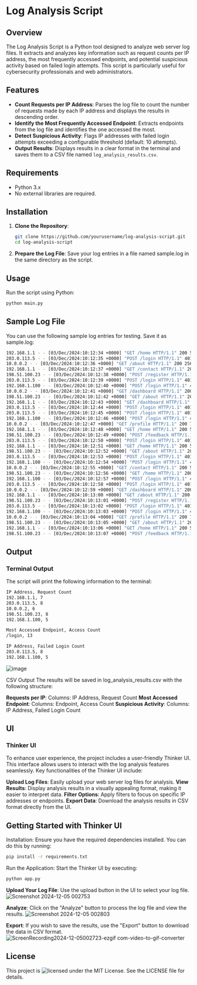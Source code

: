 # Log Analysis Script

## Overview

The Log Analysis Script is a Python tool designed to analyze web server log files. It extracts and analyzes key information such as request counts per IP address, the most frequently accessed endpoints, and potential suspicious activity based on failed login attempts. This script is particularly useful for cybersecurity professionals and web administrators.

## Features

- **Count Requests per IP Address**: Parses the log file to count the number of requests made by each IP address and displays the results in descending order.
- **Identify the Most Frequently Accessed Endpoint**: Extracts endpoints from the log file and identifies the one accessed the most.
- **Detect Suspicious Activity**: Flags IP addresses with failed login attempts exceeding a configurable threshold (default: 10 attempts).
- **Output Results**: Displays results in a clear format in the terminal and saves them to a CSV file named `log_analysis_results.csv`.

## Requirements

- Python 3.x
- No external libraries are required.

## Installation

1. **Clone the Repository**:
   ```bash
   git clone https://github.com/yourusername/log-analysis-script.git
   cd log-analysis-script
   ```
2. **Prepare the Log File**: Save your log entries in a file named sample.log in the same directory as the script.

## Usage

Run the script using Python:
   ```bash
   python main.py
   ```
## Sample Log File

You can use the following sample log entries for testing. Save it as sample.log:
   ```bash
   192.168.1.1 - - [03/Dec/2024:10:12:34 +0000] "GET /home HTTP/1.1" 200 512
   203.0.113.5 - - [03/Dec/2024:10:12:35 +0000] "POST /login HTTP/1.1" 401 128 "Invalid credentials"
   10.0.0.2 - - [03/Dec/2024:10:12:36 +0000] "GET /about HTTP/1.1" 200 256
   192.168.1.1 - - [03/Dec/2024:10:12:37 +0000] "GET /contact HTTP/1.1" 200 312
   198.51.100.23 - - [03/Dec/2024:10:12:38 +0000] "POST /register HTTP/1.1" 200 128
   203.0.113.5 - - [03/Dec/2024:10:12:39 +0000] "POST /login HTTP/1.1" 401 128 "Invalid credentials"
   192.168.1.100 - - [03/Dec/2024:10:12:40 +0000] "POST /login HTTP/1.1" 401 128 "Invalid credentials"
   10.0.0.2 - - [03/Dec/2024:10:12:41 +0000] "GET /dashboard HTTP/1.1" 200 1024
   198.51.100.23 - - [03/Dec/2024:10:12:42 +0000] "GET /about HTTP/1.1" 200 256
   192.168.1.1 - - [03/Dec/2024:10:12:43 +0000] "GET /dashboard HTTP/1.1" 200 1024
   203.0.113.5 - - [03/Dec/2024:10:12:44 +0000] "POST /login HTTP/1.1" 401 128 "Invalid credentials"
   203.0.113.5 - - [03/Dec/2024:10:12:45 +0000] "POST /login HTTP/1.1" 401 128 "Invalid credentials"
   192.168.1.100 - - [03/Dec/2024:10:12:46 +0000] "POST /login HTTP/1.1" 401 128 "Invalid credentials"
   10.0.0.2 - - [03/Dec/2024:10:12:47 +0000] "GET /profile HTTP/1.1" 200 768
   192.168.1.1 - - [03/Dec/2024:10:12:48 +0000] "GET /home HTTP/1.1" 200 512
   198.51.100.23 - - [03/Dec/2024:10:12:49 +0000] "POST /feedback HTTP/1.1" 200 128
   203.0.113.5 - - [03/Dec/2024:10:12:50 +0000] "POST /login HTTP/1.1" 401 128 "Invalid credentials"
   192.168.1.1 - - [03/Dec/2024:10:12:51 +0000] "GET /home HTTP/1.1" 200 512
   198.51.100.23 - - [03/Dec/2024:10:12:52 +0000] "GET /about HTTP/1.1" 200 256
   203.0.113.5 - - [03/Dec/2024:10:12:53 +0000] "POST /login HTTP/1.1" 401 128 "Invalid credentials"
   192.168.1.100 - - [03/Dec/2024:10:12:54 +0000] "POST /login HTTP/1.1" 401 128 "Invalid credentials"
   10.0.0.2 - - [03/Dec/2024:10:12:55 +0000] "GET /contact HTTP/1.1" 200 512
   198.51.100.23 - - [03/Dec/2024:10:12:56 +0000] "GET /home HTTP/1.1" 200 512
   192.168.1.100 - - [03/Dec/2024:10:12:57 +0000] "POST /login HTTP/1.1" 401 128 "Invalid credentials"
   203.0.113.5 - - [03/Dec/2024:10:12:58 +0000] "POST /login HTTP/1.1" 401 128 "Invalid credentials"
   10.0.0.2 - - [03/Dec/2024:10:12:59 +0000] "GET /dashboard HTTP/1.1" 200 1024
   192.168.1.1 - - [03/Dec/2024:10:13:00 +0000] "GET /about HTTP/1.1" 200 256
   198.51.100.23 - - [03/Dec/2024:10:13:01 +0000] "POST /register HTTP/1.1" 200 128
   203.0.113.5 - - [03/Dec/2024:10:13:02 +0000] "POST /login HTTP/1.1" 401 128 "Invalid credentials"
   192.168.1.100 - - [03/Dec/2024:10:13:03 +0000] "POST /login HTTP/1.1" 401 128 "Invalid credentials"
   10.0.0.2 - - [03/Dec/2024:10:13:04 +0000] "GET /profile HTTP/1.1" 200 768
   198.51.100.23 - - [03/Dec/2024:10:13:05 +0000] "GET /about HTTP/1.1" 200 256
   192.168.1.1 - - [03/Dec/2024:10:13:06 +0000] "GET /home HTTP/1.1" 200 512
   198.51.100.23 - - [03/Dec/2024:10:13:07 +0000] "POST /feedback HTTP/1.1" 200 128
   ```
## Output
### Terminal Output
The script will print the following information to the terminal:
   ```bash
   IP Address, Request Count
   192.168.1.1, 7
   203.0.113.5, 8
   10.0.0.2, 6
   198.51.100.23, 8
   192.168.1.100, 5
   
   Most Accessed Endpoint, Access Count
   /login, 13
   
   IP Address, Failed Login Count
   203.0.113.5, 8
   192.168.1.100, 5
   ```
![image](https://github.com/user-attachments/assets/e91f28a8-c93c-4e40-9fea-d76dbffb0b04)

CSV Output
The results will be saved in log_analysis_results.csv with the following structure:

**Requests per IP**: Columns: IP Address, Request Count
**Most Accessed Endpoint**: Columns: Endpoint, Access Count
**Suspicious Activity**: Columns: IP Address, Failed Login Count

## UI
### Thinker UI
To enhance user experience, the project includes a user-friendly Thinker UI. This interface allows users to interact with the log analysis features seamlessly. Key functionalities of the Thinker UI include:

**Upload Log Files**: Easily upload your web server log files for analysis.
**View Results**: Display analysis results in a visually appealing format, making it easier to interpret data.
**Filter Options**: Apply filters to focus on specific IP addresses or endpoints.
**Export Data**: Download the analysis results in CSV format directly from the UI.

## Getting Started with Thinker UI
Installation: Ensure you have the required dependencies installed. You can do this by running:
   ```bash
   pip install -r requirements.txt
   ```
Run the Application: Start the Thinker UI by executing:
   ```bash
   python app.py
   ```
**Upload Your Log File**: Use the upload button in the UI to select your log file.
![Screenshot 2024-12-05 002753](https://github.com/user-attachments/assets/dc4cbc36-d990-4dea-b3d5-f4cce75a88d5)

**Analyze**: Click on the "Analyze" button to process the log file and view the results.
![Screenshot 2024-12-05 002803](https://github.com/user-attachments/assets/991ad0e1-f2e7-42c8-ae3f-eb0e35d4a46d)

**Export**: If you wish to save the results, use the "Export" button to download the data in CSV format.
![ScreenRecording2024-12-05002723-ezgif com-video-to-gif-converter](https://github.com/user-attachments/assets/eb056366-3cb1-45bb-a16a-b904139c6420)


## License
This project is ![licensed](Licensed) under the MIT License. See the LICENSE file for details.
